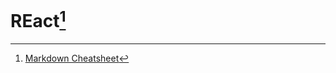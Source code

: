 # REact[^1]


[^1]: [Markdown Cheatsheet](https://github.com/adam-p/markdown-here/wiki/Markdown-Cheatsheet)
